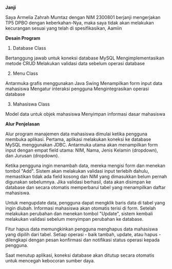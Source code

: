 **Janji**

Saya Armelia Zahrah Mumtaz dengan NIM 2300801 berjanji mengerjakan TP5 DPBO dengan keberkahan-Nya, maka saya tidak akan melakukan kecurangan sesuai yang telah di spesifikasikan, Aamiin

**Desain Program**

1. Database Class

Bertanggung jawab untuk koneksi database MySQL
Mengimplementasikan metode CRUD
Melakukan validasi data sebelum operasi database


2. Menu Class

Antarmuka grafis menggunakan Java Swing
Menampilkan form input data mahasiswa
Mengatur interaksi pengguna
Mengintegrasikan operasi database


3. Mahasiswa Class

Model data untuk objek mahasiswa
Menyimpan informasi dasar mahasiswa

**Alur Penjelasan**


Alur program manajemen data mahasiswa dimulai ketika pengguna membuka aplikasi. Pertama, aplikasi melakukan koneksi ke database MySQL menggunakan JDBC. Antarmuka utama akan menampilkan form input dengan empat field utama: NIM, Nama, Jenis Kelamin (dropdown), dan Jurusan (dropdown).

Ketika pengguna ingin menambah data, mereka mengisi form dan menekan tombol "Add". Sistem akan melakukan validasi input terlebih dahulu, memastikan tidak ada field kosong dan NIM yang dimasukkan belum pernah digunakan sebelumnya. Jika validasi berhasil, data akan disimpan ke database dan secara otomatis memperbarui tabel yang menampilkan daftar mahasiswa.

Untuk mengupdate data, pengguna dapat mengklik baris data di tabel yang ingin diubah. Informasi mahasiswa akan otomatis terisi di form. Setelah melakukan perubahan dan menekan tombol "Update", sistem kembali melakukan validasi sebelum menyimpan perubahan ke database.

Fitur hapus data memungkinkan pengguna menghapus data mahasiswa yang dipilih dari tabel. Setiap operasi - baik tambah, update, atau hapus - dilengkapi dengan pesan konfirmasi dan notifikasi status operasi kepada pengguna.

Saat menutup aplikasi, koneksi database akan ditutup secara otomatis untuk mencegah kebocoran sumber daya.
